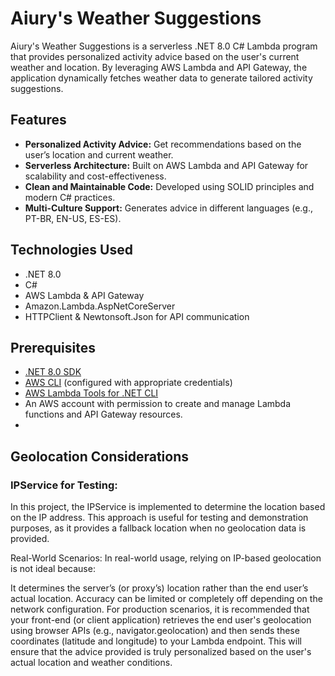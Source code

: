 # Aiury's Weather Suggestions

Aiury's Weather Suggestions is a serverless .NET 8.0 C# Lambda program that provides personalized activity advice based on the user's current weather and location. By leveraging AWS Lambda and API Gateway, the application dynamically fetches weather data to generate tailored activity suggestions.

## Features

- **Personalized Activity Advice:** Get recommendations based on the user’s location and current weather.
- **Serverless Architecture:** Built on AWS Lambda and API Gateway for scalability and cost-effectiveness.
- **Clean and Maintainable Code:** Developed using SOLID principles and modern C# practices.
- **Multi-Culture Support:** Generates advice in different languages (e.g., PT-BR, EN-US, ES-ES).

## Technologies Used

- .NET 8.0
- C#
- AWS Lambda & API Gateway
- Amazon.Lambda.AspNetCoreServer
- HTTPClient & Newtonsoft.Json for API communication

## Prerequisites

- [.NET 8.0 SDK](https://dotnet.microsoft.com/download/dotnet/8.0)
- [AWS CLI](https://aws.amazon.com/cli/) (configured with appropriate credentials)
- [AWS Lambda Tools for .NET CLI](https://github.com/aws/aws-lambda-dotnet)
- An AWS account with permission to create and manage Lambda functions and API Gateway resources.
- 
## Geolocation Considerations
### IPService for Testing:
In this project, the IPService is implemented to determine the location based on the IP address. This approach is useful for testing and demonstration purposes, as it provides a fallback location when no geolocation data is provided.

Real-World Scenarios:
In real-world usage, relying on IP-based geolocation is not ideal because:

It determines the server’s (or proxy’s) location rather than the end user’s actual location.
Accuracy can be limited or completely off depending on the network configuration.
For production scenarios, it is recommended that your front-end (or client application) retrieves the end user's geolocation using browser APIs (e.g., navigator.geolocation) and then sends these coordinates (latitude and longitude) to your Lambda endpoint. This will ensure that the advice provided is truly personalized based on the user's actual location and weather conditions.
